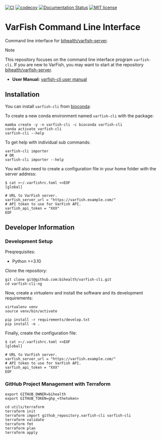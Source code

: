 [![CI](https://github.com/bihealth/varfish-cli/actions/workflows/main.yml/badge.svg)](https://github.com/bihealth/varfish-cli/actions/workflows/main.yml)
[![codecov](https://codecov.io/gh/bihealth/varfish-cli/branch/main/graph/badge.svg?token=9ZX53MPEJT)](https://codecov.io/gh/bihealth/varfish-cli)
[![Documentation Status](https://readthedocs.org/projects/varfish-cli/badge/?version=latest)](https://varfish-cli.readthedocs.io/en/latest/?badge=latest)
[![MIT license](https://img.shields.io/badge/License-MIT-green.svg)](https://opensource.org/licenses/MIT)

# VarFish Command Line Interface

Command line interface for [bihealth/varfish-server](https://github.com/bihealth/varfish-server).

> [!NOTE]
> This repository focuses on the command line interface program `varfish-cli`.
> If you are new to VarFish, you may want to start at the repository [bihealth/varfish-server](https://github.com/bihealth/varfish-server).

- **User Manual:** [varfish-cli user manual](https://varfish-cli.readthedocs.io/en/latest/)

## Installation

You can install `varfish-cli` from [bioconda](https://bioconda.github.io/):

To create a new conda environment named `varfish-cli` with the package:

```
mamba create -y -n varfish-cli -c bioconda varfish-cli
conda activate varfish-cli
varfish-cli --help
```

To get help with individual sub commands:

```
varfish-cli importer
# OR
varfish-cli importer --help
```

You will also need to create a configuration file in your home folder with the server address:

```
$ cat >~/.varfishrc.toml <<EOF
[global]

# URL to VarFish server.
varfish_server_url = "https://varfish.example.com/"
# API token to use for VarFish API.
varfish_api_token = "XXX"
EOF
```

## Developer Information

### Development Setup

Preqrequisites:

- Python >=3.10

Clone the repository:

```
git clone git@github.com:bihealth/varfish-cli.git
cd varfish-cli-ng
```

Now, create a virtualenv and install the software and its development requirements:

```
virtualenv venv
source venv/bin/activate

pip install -r requirements/develop.txt
pip install -e .
```

Finally, create the configuration file:

```
$ cat >~/.varfishrc.toml <<EOF
[global]

# URL to VarFish server.
varfish_server_url = "https://varfish.example.com/"
# API token to use for VarFish API.
varfish_api_token = "XXX"
EOF
```

### GitHub Project Management with Terraform

```
export GITHUB_OWNER=bihealth
export GITHUB_TOKEN=ghp_<thetoken>

cd utils/terraform
terraform init
terraform import github_repository.varfish-cli varfish-cli
terraform validate
terraform fmt
terraform plan
terraform apply
```
